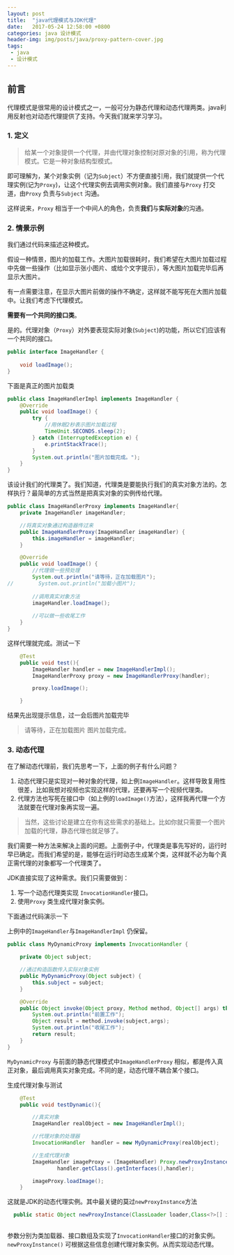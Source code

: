 ```yaml
---
layout: post
title:  "java代理模式与JDK代理"
date:   2017-05-24 12:58:00 +0800
categories: java 设计模式
header-img: img/posts/java/proxy-pattern-cover.jpg
tags:
 - java
 - 设计模式
---
```


## 前言

代理模式是很常用的设计模式之一，一般可分为静态代理和动态代理两类。java利用反射也对动态代理提供了支持。今天我们就来学习学习。

### 1. 定义

> 给某一个对象提供一个代理，并由代理对象控制对原对象的引用，称为代理模式。它是一种对象结构型模式。

即可理解为，某个对象实例（记为`Subject`）不方便直接引用，我们就提供一个代理实例(记为`Proxy`)，让这个代理实例去调用实例对象。我们直接与`Proxy` 打交道，由`Proxy` 负责与`Subject` 沟通。

这样说来，`Proxy` 相当于一个中间人的角色，负责**我们**与**实际对象**的沟通。

### 2. 情景示例

我们通过代码来描述这种模式。

假设一种情景，图片的加载工作。大图片加载很耗时，我们希望在大图片加载过程中先做一些操作（比如显示张小图片、或给个文字提示），等大图片加载完毕后再显示大图片。

有一点需要注意，在显示大图片前做的操作不确定，这样就不能写死在大图片加载中。让我们考虑下代理模式。

**需要有一个共同的接口类**。

是的。代理对象（`Proxy`）对外要表现实际对象(`Subject`)的功能，所以它们应该有一个共同的接口。

```java
public interface ImageHandler {
    
    void loadImage();
}
```

下面是真正的图片加载类

```java
public class ImageHandlerImpl implements ImageHandler {
    @Override
    public void loadImage() {
        try {
            //用休眠2秒表示图片加载过程
            TimeUnit.SECONDS.sleep(2);
        } catch (InterruptedException e) {
            e.printStackTrace();
        }
        System.out.println("图片加载完成。");
    }
}
```
该设计我们的代理类了。我们知道，代理类是要能执行我们的真实对象方法的。怎样执行？最简单的方式当然是把真实对象的实例传给代理。

```java
public class ImageHandlerProxy implements ImageHandler{
    private ImageHandler imageHandler;

    //将真实对象通过构造器传过来
    public ImageHandlerProxy(ImageHandler imageHandler) {
        this.imageHandler = imageHandler;
    }

    @Override
    public void loadImage() {
        //代理做一些预处理
        System.out.println("请等待，正在加载图片");
//        System.out.println("加载小图片");
        
        //调用真实对象方法
        imageHandler.loadImage();
        
        //可以做一些收尾工作
    }
}
```

这样代理就完成。测试一下

```java
    @Test
    public void test(){
        ImageHandler handler = new ImageHandlerImpl();
        ImageHandlerProxy proxy = new ImageHandlerProxy(handler);

        proxy.loadImage();

    }
```
结果先出现提示信息，过一会后图片加载完毕

> 请等待，正在加载图片
图片加载完成。


### 3. 动态代理

在了解动态代理前，我们先思考一下，上面的例子有什么问题？

1.   动态代理只是实现对一种对象的代理，如上例`ImageHandler`。这样导致复用性很差，比如我想对视频也实现这样的代理，还要再写一个视频代理类。
2. 代理方法也写死在接口中（如上例的`loadImage()`方法），这样我再代理一个方法就要在代理对象再实现一遍。

> 当然，这些讨论是建立在你有这些需求的基础上。比如你就只需要一个图片加载的代理，静态代理也就足够了。

我们需要一种方法来解决上面的问题。上面例子中，代理类是事先写好的，运行时早已确定。而我们希望的是，能够在运行时动态生成某个类，这样就不必为每个真正需代理的对象都写一个代理类了。

JDK直接实现了这种需求。我们只需要做到：

1. 写一个动态代理类实现 `InvocationHandler`接口。
2. 使用`Proxy` 类生成代理对象实例。

下面通过代码演示一下

上例中的`ImageHandler`与`ImageHandlerImpl` 仍保留。


```java
public class MyDynamicProxy implements InvocationHandler {

    private Object subject;

    //通过构造函数传入实际对象实例
    public MyDynamicProxy(Object subject) {
        this.subject = subject;
    }

    @Override
    public Object invoke(Object proxy, Method method, Object[] args) throws Throwable {
        System.out.println("前置工作");
        Object result = method.invoke(subject,args);
        System.out.println("收尾工作");
        return result;
    }
}
```
`MyDynamicProxy` 与前面的静态代理模式中`ImageHandlerProxy` 相似，都是传入真正对象，最后调用真实对象完成。不同的是，动态代理不耦合某个接口。

生成代理对象与测试

```java 
    @Test
    public void testDynamic(){

        //真实对象
        ImageHandler realObject = new ImageHandlerImpl();

        //代理对象的处理器
        InvocationHandler  handler = new MyDynamicProxy(realObject);

        //生成代理对象
        ImageHandler imageProxy = (ImageHandler) Proxy.newProxyInstance(handler.getClass().getClassLoader(),
                handler.getClass().getInterfaces(),handler);

        imageProxy.loadImage();
    }
```
这就是JDK的动态代理实例。其中最关键的莫过`newProxyInstance`方法
```java
  public static Object newProxyInstance(ClassLoader loader,Class<?>[] interfaces,InvocationHandler h)
  
```
参数分别为类加载器、接口数组及实现了`InvocationHandler`接口的对象实例。`newProxyInstance()` 可根据这些信息创建代理对象实例。从而实现动态代理。














